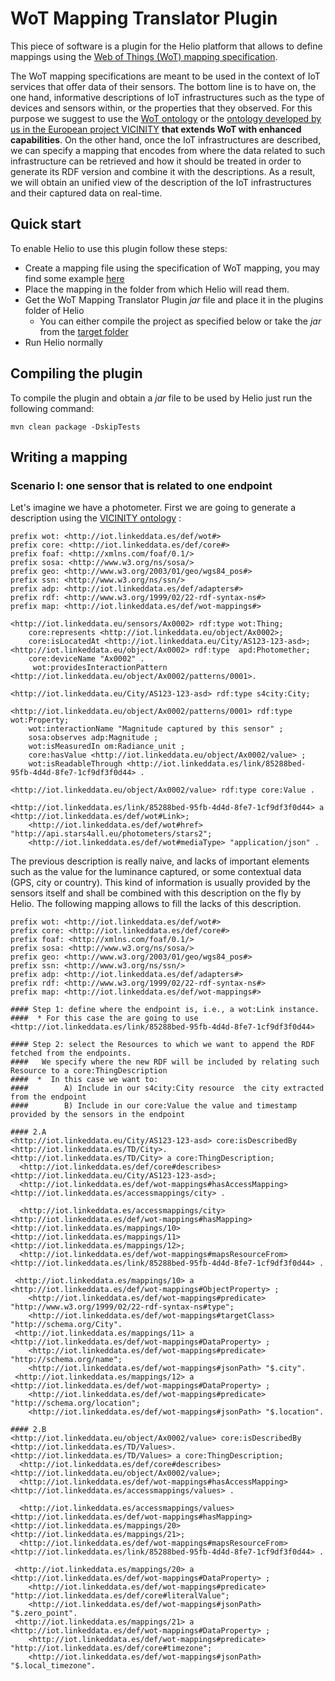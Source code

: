 
# WoT Mapping Translator Plugin

This piece of software is a plugin for the Helio platform that allows to define mappings using the [Web of Things (WoT) mapping specification](http://iot.linkeddata.es/def/wot-mappings/index-en.html).

The WoT mapping specifications are meant to be used in the context of IoT services that offer data of their sensors. The bottom line is to have on, the one hand, informative descriptions of IoT infrastructures such as the type of devices and sensors within, or the properties that they observed. For this purpose we suggest to use the [WoT ontology](https://www.w3.org/TR/wot-thing-description/) or the [ontology developed by us in the European project VICINITY](http://vicinity.iot.linkeddata.es/vicinity/) **that extends WoT with enhanced capabilities**. On the other hand, once the IoT infrastructures are described, we can specify a mapping that encodes from where the  data related to such infrastructure can be retrieved and how it should be treated in order to generate its RDF version and combine it with the descriptions. As a result, we will obtain an unified view of the description of the IoT infrastructures and their captured data on real-time.

## Quick start

To enable Helio to use this plugin follow these steps:

 * Create a mapping file using the specification of WoT mapping, you may find some example [here](https://github.com/oeg-upm/helio-plugins/tree/master/wot-translator/src/test/resources/mappings) 
 * Place the mapping in the folder from which Helio will read them. 
 * Get the WoT Mapping Translator Plugin *jar* file and place it in the plugins folder of Helio
	 * You can either compile the project as specified below or take the *jar* from the [target folder](https://github.com/oeg-upm/helio-plugins/blob/master/wot-translator/target/helio.translators.wot-0.1.1.jar)
* Run Helio normally


## Compiling the plugin

To compile the plugin and obtain a *jar* file to be used by Helio just run the following command:

````
mvn clean package -DskipTests
````

## Writing a mapping

### Scenario I: one sensor that is related to one endpoint 

Let's imagine we have a photometer. First we are going to generate a description using the [VICINITY ontology](http://vicinity.iot.linkeddata.es/vicinity/) :

``````
prefix wot: <http://iot.linkeddata.es/def/wot#>
prefix core: <http://iot.linkeddata.es/def/core#>
prefix foaf: <http://xmlns.com/foaf/0.1/>
prefix sosa: <http://www.w3.org/ns/sosa/>
prefix geo: <http://www.w3.org/2003/01/geo/wgs84_pos#>
prefix ssn: <http://www.w3.org/ns/ssn/>
prefix adp: <http://iot.linkeddata.es/def/adapters#> 
prefix rdf: <http://www.w3.org/1999/02/22-rdf-syntax-ns#> 
prefix map: <http://iot.linkeddata.es/def/wot-mappings#> 

<http://iot.linkeddata.eu/sensors/Ax0002> rdf:type wot:Thing;
    core:represents <http://iot.linkeddata.eu/object/Ax0002>;
	core:isLocatedAt <http://iot.linkeddata.eu/City/AS123-123-asd>;
<http://iot.linkeddata.eu/object/Ax0002> rdf:type  apd:Photomether;
	core:deviceName "Ax0002" .
     wot:providesInteractionPattern <http://iot.linkeddata.eu/object/Ax0002/patterns/0001>.
     
<http://iot.linkeddata.eu/City/AS123-123-asd> rdf:type s4city:City;	

<http://iot.linkeddata.eu/object/Ax0002/patterns/0001> rdf:type wot:Property;
    wot:interactionName "Magnitude captured by this sensor" ;
	sosa:observes adp:Magnitude ;
	wot:isMeasuredIn om:Radiance_unit ;
	core:hasValue <http://iot.linkeddata.eu/object/Ax0002/value> ;
	wot:isReadableThrough <http://iot.linkeddata.es/link/85288bed-95fb-4d4d-8fe7-1cf9df3f0d44> .
	
<http://iot.linkeddata.eu/object/Ax0002/value> rdf:type core:Value .

<http://iot.linkeddata.es/link/85288bed-95fb-4d4d-8fe7-1cf9df3f0d44> a <http://iot.linkeddata.es/def/wot#Link>;
	<http://iot.linkeddata.es/def/wot#href> "http://api.stars4all.eu/photometers/stars2";
	<http://iot.linkeddata.es/def/wot#mediaType> "application/json" .
``````

The previous description is really naive, and lacks of important elements such as the value for the luminance captured, or some contextual data (GPS, city or country). This kind of information is usually provided by the sensors itself and shall be combined with this description on the fly by Helio. The following mapping allows to fill the lacks of this description.

``````
prefix wot: <http://iot.linkeddata.es/def/wot#>
prefix core: <http://iot.linkeddata.es/def/core#>
prefix foaf: <http://xmlns.com/foaf/0.1/>
prefix sosa: <http://www.w3.org/ns/sosa/>
prefix geo: <http://www.w3.org/2003/01/geo/wgs84_pos#>
prefix ssn: <http://www.w3.org/ns/ssn/>
prefix adp: <http://iot.linkeddata.es/def/adapters#> 
prefix rdf: <http://www.w3.org/1999/02/22-rdf-syntax-ns#> 
prefix map: <http://iot.linkeddata.es/def/wot-mappings#> 

#### Step 1: define where the endpoint is, i.e., a wot:Link instance. 
####  * For this case the are going to use <http://iot.linkeddata.es/link/85288bed-95fb-4d4d-8fe7-1cf9df3f0d44>

#### Step 2: select the Resources to which we want to append the RDF fetched from the endpoints.
####   We specify where the new RDF will be included by relating such Resource to a core:ThingDescription
####  *  In this case we want to:
####        A) Include in our s4city:City resource  the city extracted from the endpoint				
####        B) Include in our core:Value the value and timestamp provided by the sensors in the endpoint

#### 2.A 
<http://iot.linkeddata.eu/City/AS123-123-asd> core:isDescribedBy <http://iot.linkeddata.es/TD/City>.
<http://iot.linkeddata.es/TD/City> a core:ThingDescription;
  <http://iot.linkeddata.es/def/core#describes> <http://iot.linkeddata.eu/City/AS123-123-asd>;
  <http://iot.linkeddata.es/def/wot-mappings#hasAccessMapping> <http://iot.linkeddata.es/accessmappings/city> .

  <http://iot.linkeddata.es/accessmappings/city> <http://iot.linkeddata.es/def/wot-mappings#hasMapping> <http://iot.linkeddata.es/mappings/10>  <http://iot.linkeddata.es/mappings/11>  <http://iot.linkeddata.es/mappings/12>;
  <http://iot.linkeddata.es/def/wot-mappings#mapsResourceFrom> <http://iot.linkeddata.es/link/85288bed-95fb-4d4d-8fe7-1cf9df3f0d44> .

 <http://iot.linkeddata.es/mappings/10> a <http://iot.linkeddata.es/def/wot-mappings#ObjectProperty> ;
  	<http://iot.linkeddata.es/def/wot-mappings#predicate> "http://www.w3.org/1999/02/22-rdf-syntax-ns#type";
  	<http://iot.linkeddata.es/def/wot-mappings#targetClass> "http://schema.org/City".
 <http://iot.linkeddata.es/mappings/11> a <http://iot.linkeddata.es/def/wot-mappings#DataProperty> ;
  	<http://iot.linkeddata.es/def/wot-mappings#predicate> "http://schema.org/name";
  	<http://iot.linkeddata.es/def/wot-mappings#jsonPath> "$.city".
 <http://iot.linkeddata.es/mappings/12> a <http://iot.linkeddata.es/def/wot-mappings#DataProperty> ;
  	<http://iot.linkeddata.es/def/wot-mappings#predicate> "http://schema.org/location";
  	<http://iot.linkeddata.es/def/wot-mappings#jsonPath> "$.location".
  	
#### 2.B
<http://iot.linkeddata.eu/object/Ax0002/value> core:isDescribedBy <http://iot.linkeddata.es/TD/Values>.
<http://iot.linkeddata.es/TD/Values> a core:ThingDescription;
  <http://iot.linkeddata.es/def/core#describes> <http://iot.linkeddata.eu/object/Ax0002/value>;
  <http://iot.linkeddata.es/def/wot-mappings#hasAccessMapping> <http://iot.linkeddata.es/accessmappings/values> .

  <http://iot.linkeddata.es/accessmappings/values> <http://iot.linkeddata.es/def/wot-mappings#hasMapping> <http://iot.linkeddata.es/mappings/20>  <http://iot.linkeddata.es/mappings/21>;
  <http://iot.linkeddata.es/def/wot-mappings#mapsResourceFrom> <http://iot.linkeddata.es/link/85288bed-95fb-4d4d-8fe7-1cf9df3f0d44> .

 <http://iot.linkeddata.es/mappings/20> a <http://iot.linkeddata.es/def/wot-mappings#DataProperty> ;
  	<http://iot.linkeddata.es/def/wot-mappings#predicate> "http://iot.linkeddata.es/def/core#literalValue";
  	<http://iot.linkeddata.es/def/wot-mappings#jsonPath> "$.zero_point".
 <http://iot.linkeddata.es/mappings/21> a <http://iot.linkeddata.es/def/wot-mappings#DataProperty> ;
  	<http://iot.linkeddata.es/def/wot-mappings#predicate> "http://iot.linkeddata.es/def/core#timezone";
  	<http://iot.linkeddata.es/def/wot-mappings#jsonPath> "$.local_timezone".
  	
``````